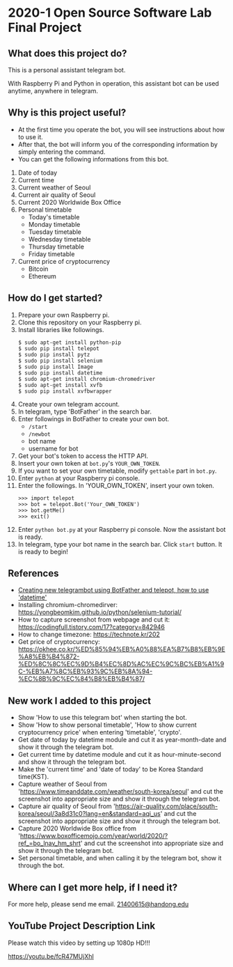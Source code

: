 # 2020-1 Open Source Software Lab Final Project

## What does this project do?
This is a personal assistant telegram bot.

With Raspberry Pi and Python in operation, this assistant bot can be used anytime, anywhere in telegram.


## Why is this project useful?
* At the first time you operate the bot, you will see instructions about how to use it.
* After that, the bot will inform you of the corresponding information by simply entering the command.
* You can get the following informations from this bot.
 1. Date of today
 2. Current time
 3. Current weather of Seoul
 4. Current air quality of Seoul
 5. Current 2020 Worldwide Box Office
 6. Personal timetable
     - Today's timetable
     - Monday timetable
     - Tuesday timetable
     - Wednesday timetable
     - Thursday timetable
     - Friday timetable
 7. Current price of cryptocurrency
     - Bitcoin
     - Ethereum


## How do I get started?
1. Prepare your own Raspberry pi.
2. Clone this repository on your Raspberry pi.
3. Install libraries like followings.
    ```
    $ sudo apt-get install python-pip
    $ sudo pip install telepot
    $ sudo pip install pytz
    $ sudo pip install selenium
    $ sudo pip install Image
    $ sudo pip install datetime
    $ sudo apt-get install chromium-chromedriver
    $ sudo apt-get install xvfb
    $ sudo pip install xvfbwrapper
    ```
4. Create your own telegram account.
5. In telegram, type 'BotFather' in the search bar.
6. Enter followings in BotFather to create your own bot.
   + `/start`
   + `/newbot`
   + bot name
   + username for bot
7. Get your bot's token to access the HTTP API.
8. Insert your own token at `bot.py`'s `YOUR_OWN_TOKEN`.
9. If you want to set your own timetable, modify `gettable` part in `bot.py`.
10. Enter `python` at your Raspberry pi console.
11. Enter the followings. In 'YOUR_OWN_TOKEN', insert your own token.
    ```
    >>> import telepot
    >>> bot = telepot.Bot('Your_OWN_TOKEN')
    >>> bot.getMe()
    >>> exit()
    ```
12. Enter `python bot.py` at your Raspberry pi console. Now the assistant bot is ready.
13. In telegram, type your bot name in the search bar. Click `start` button. It is ready to begin!

## References
- [Creating new telegrambot using BotFather and telepot, how to use 'datetime'](https://www.youtube.com/watch?v=eADOMfD90fQ)
- Installing chromium-chromedirver: https://yongbeomkim.github.io/python/selenium-tutorial/
- How to capture screenshot from webpage and cut it: https://codingfull.tistory.com/17?category=842946
- How to change timezone: https://technote.kr/202
- Get price of cryptocurrency: https://okhee.co.kr/%ED%85%94%EB%A0%88%EA%B7%B8%EB%9E%A8%EB%B4%872-%ED%8C%8C%EC%9D%B4%EC%8D%AC%EC%9C%BC%EB%A1%9C-%EB%A7%8C%EB%93%9C%EB%8A%94-%EC%8B%9C%EC%84%B8%EB%B4%87/

## New work I added to this project
- Show 'How to use this telegram bot' when starting the bot.
- Show 'How to show personal timetable', 'How to show current cryptocurrency price' when entering 'timetable', 'crypto'.
- Get date of today by datetime module and cut it as year-month-date and show it through the telegram bot.
- Get current time by datetime module and cut it as hour-minute-second and show it through the telegram bot.
- Make the 'current time' and 'date of today' to be Korea Standard time(KST).
- Capture weather of Seoul from 'https://www.timeanddate.com/weather/south-korea/seoul' and cut the screenshot into appropriate size and show it through the telegram bot.
- Capture air quality of Seoul from 'https://air-quality.com/place/south-korea/seoul/3a8d31c0?lang=en&standard=aqi_us' and cut the screenshot into appropriate size and show it through the telegram bot.
- Capture 2020 Worldwide Box office from 'https://www.boxofficemojo.com/year/world/2020/?ref_=bo_lnav_hm_shrt' and cut the screenshot into appropriate size and show it through the telegram bot.
- Set personal timetable, and when calling it by the telegram bot, show it through the bot.

## Where can I get more help, if I need it?
For more help, please send me email. <21400615@handong.edu>


## YouTube Project Description Link
Please watch this video by setting up 1080p HD!!!

https://youtu.be/fcR47MUjXhI
